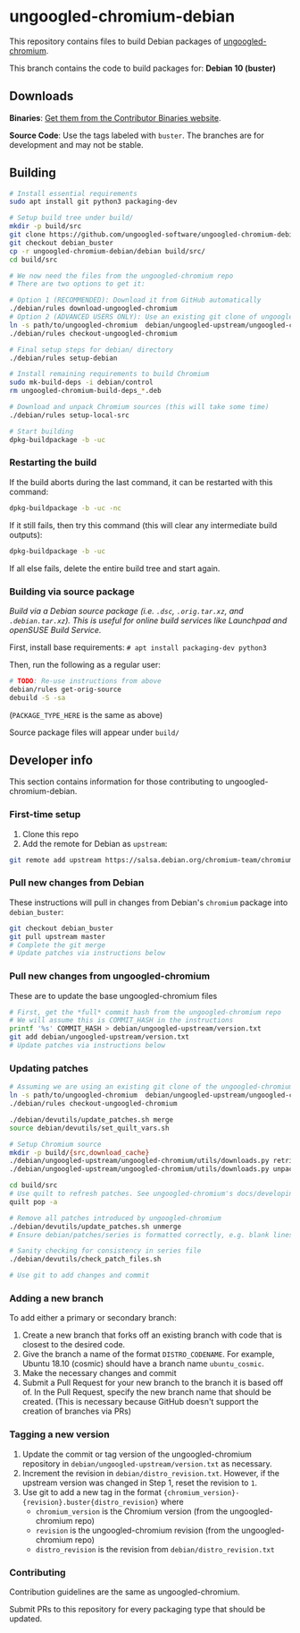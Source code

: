 # ungoogled-chromium-debian

This repository contains files to build Debian packages of [ungoogled-chromium](//github.com/Eloston/ungoogled-chromium).

This branch contains the code to build packages for: **Debian 10 (buster)**

## Downloads

**Binaries**: [Get them from the Contributor Binaries website](//ungoogled-software.github.io/ungoogled-chromium-binaries/).

**Source Code**: Use the tags labeled with `buster`. The branches are for development and may not be stable.

## Building

```sh
# Install essential requirements
sudo apt install git python3 packaging-dev

# Setup build tree under build/
mkdir -p build/src
git clone https://github.com/ungoogled-software/ungoogled-chromium-debian
git checkout debian_buster
cp -r ungoogled-chromium-debian/debian build/src/
cd build/src

# We now need the files from the ungoogled-chromium repo
# There are two options to get it:

# Option 1 (RECOMMENDED): Download it from GitHub automatically
./debian/rules download-ungoogled-chromium
# Option 2 (ADVANCED USERS ONLY): Use an existing git clone of ungoogled-chromium
ln -s path/to/ungoogled-chromium  debian/ungoogled-upstream/ungoogled-chromium
./debian/rules checkout-ungoogled-chromium

# Final setup steps for debian/ directory
./debian/rules setup-debian

# Install remaining requirements to build Chromium
sudo mk-build-deps -i debian/control
rm ungoogled-chromium-build-deps_*.deb

# Download and unpack Chromium sources (this will take some time)
./debian/rules setup-local-src

# Start building
dpkg-buildpackage -b -uc
```

### Restarting the build

If the build aborts during the last command, it can be restarted with this command:

```sh
dpkg-buildpackage -b -uc -nc
```

If it still fails, then try this command (this will clear any intermediate build outputs):

```sh
dpkg-buildpackage -b -uc
```

If all else fails, delete the entire build tree and start again.

### Building via source package

*Build via a Debian source package (i.e. `.dsc`, `.orig.tar.xz`, and `.debian.tar.xz`). This is useful for online build services like Launchpad and openSUSE Build Service.*

First, install base requirements: `# apt install packaging-dev python3`

Then, run the following as a regular user:

```sh
# TODO: Re-use instructions from above
debian/rules get-orig-source
debuild -S -sa
```

(`PACKAGE_TYPE_HERE` is the same as above)

Source package files will appear under `build/`

## Developer info

This section contains information for those contributing to ungoogled-chromium-debian.

### First-time setup

1. Clone this repo
2. Add the remote for Debian as `upstream`:

```sh
git remote add upstream https://salsa.debian.org/chromium-team/chromium.git
```

### Pull new changes from Debian

These instructions will pull in changes from Debian's `chromium` package into `debian_buster`:

```sh
git checkout debian_buster
git pull upstream master
# Complete the git merge
# Update patches via instructions below
```

### Pull new changes from ungoogled-chromium

These are to update the base ungoogled-chromium files

```sh
# First, get the *full* commit hash from the ungoogled-chromium repo
# We will assume this is COMMIT_HASH in the instructions
printf '%s' COMMIT_HASH > debian/ungoogled-upstream/version.txt
git add debian/ungoogled-upstream/version.txt
# Update patches via instructions below
```

### Updating patches

```sh
# Assuming we are using an existing git clone of the ungoogled-chromium repo
ln -s path/to/ungoogled-chromium  debian/ungoogled-upstream/ungoogled-chromium
./debian/rules checkout-ungoogled-chromium

./debian/devutils/update_patches.sh merge
source debian/devutils/set_quilt_vars.sh

# Setup Chromium source
mkdir -p build/{src,download_cache}
./debian/ungoogled-upstream/ungoogled-chromium/utils/downloads.py retrieve -i debian/ungoogled-upstream/ungoogled-chromium/downloads.ini -c build/download_cache
./debian/ungoogled-upstream/ungoogled-chromium/utils/downloads.py unpack -i debian/ungoogled-upstream/ungoogled-chromium/downloads.ini -c build/download_cache build/src

cd build/src
# Use quilt to refresh patches. See ungoogled-chromium's docs/developing.md section "Updating patches" for more details
quilt pop -a

# Remove all patches introduced by ungoogled-chromium
./debian/devutils/update_patches.sh unmerge
# Ensure debian/patches/series is formatted correctly, e.g. blank lines

# Sanity checking for consistency in series file
./debian/devutils/check_patch_files.sh

# Use git to add changes and commit
```

### Adding a new branch

To add either a primary or secondary branch:

1. Create a new branch that forks off an existing branch with code that is closest to the desired code.
2. Give the branch a name of the format `DISTRO_CODENAME`. For example, Ubuntu 18.10 (cosmic) should have a branch name `ubuntu_cosmic`.
3. Make the necessary changes and commit
4. Submit a Pull Request for your new branch to the branch it is based off of. In the Pull Request, specify the new branch name that should be created. (This is necessary because GitHub doesn't support the creation of branches via PRs)

### Tagging a new version

1. Update the commit or tag version of the ungoogled-chromium repository in `debian/ungoogled-upstream/version.txt` as necessary.
2. Increment the revision in `debian/distro_revision.txt`. However, if the upstream version was changed in Step 1, reset the revision to `1`.
3. Use git to add a new tag in the format `{chromium_version}-{revision}.buster{distro_revision}` where
	* `chromium_version` is the Chromium version (from the ungoogled-chromium repo)
	* `revision` is the ungoogled-chromium revision (from the ungoogled-chromium repo)
	* `distro_revision` is the revision from `debian/distro_revision.txt`

### Contributing

Contribution guidelines are the same as ungoogled-chromium.

Submit PRs to this repository for every packaging type that should be updated.
